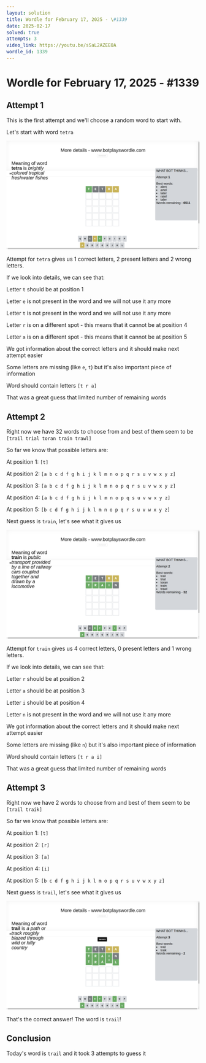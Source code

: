 ```yaml
---
layout: solution
title: Wordle for February 17, 2025 - \#1339
date: 2025-02-17
solved: true
attempts: 3
video_link: https://youtu.be/sSaL2AZEEOA
wordle_id: 1339
---
```


# Wordle for February 17, 2025 - \#1339

## Attempt 1

This is the first attempt and we'll choose a random word to start with.

Let's start with word `tetra`

![Attempt 1](2025-02-17/attempt-1.png)

Attempt for `tetra` gives us 1 correct letters, 2 present letters and 2 wrong letters.

If we look into details, we can see that:

Letter `t` should be at position 1

Letter `e` is not present in the word and we will not use it any more

Letter `t` is not present in the word and we will not use it any more

Letter `r` is on a different spot - this means that it cannot be at position 4

Letter `a` is on a different spot - this means that it cannot be at position 5

We got information about the correct letters and it should make next attempt easier

Some letters are missing (like `e`, `t`) but it's also important piece of information

Word should contain letters `[t r a]`

That was a great guess that limited number of remaining words



## Attempt 2

Right now we have 32 words to choose from and best of them seem to be `[trail trial toran train trawl]`

So far we know that possible letters are:

At position 1: `[t]`

At position 2: `[a b c d f g h i j k l m n o p q r s u v w x y z]`

At position 3: `[a b c d f g h i j k l m n o p q r s u v w x y z]`

At position 4: `[a b c d f g h i j k l m n o p q s u v w x y z]`

At position 5: `[b c d f g h i j k l m n o p q r s u v w x y z]`

Next guess is `train`, let's see what it gives us

![Attempt 2](2025-02-17/attempt-2.png)

Attempt for `train` gives us 4 correct letters, 0 present letters and 1 wrong letters.

If we look into details, we can see that:

Letter `r` should be at position 2

Letter `a` should be at position 3

Letter `i` should be at position 4

Letter `n` is not present in the word and we will not use it any more

We got information about the correct letters and it should make next attempt easier

Some letters are missing (like `n`) but it's also important piece of information

Word should contain letters `[t r a i]`

That was a great guess that limited number of remaining words



## Attempt 3

Right now we have 2 words to choose from and best of them seem to be `[trail traik]`

So far we know that possible letters are:

At position 1: `[t]`

At position 2: `[r]`

At position 3: `[a]`

At position 4: `[i]`

At position 5: `[b c d f g h i j k l m o p q r s u v w x y z]`

Next guess is `trail`, let's see what it gives us

![Attempt 3](2025-02-17/attempt-3.png)

That's the correct answer! The word is `trail`!

## Conclusion

Today's word is `trail` and it took 3 attempts to guess it

